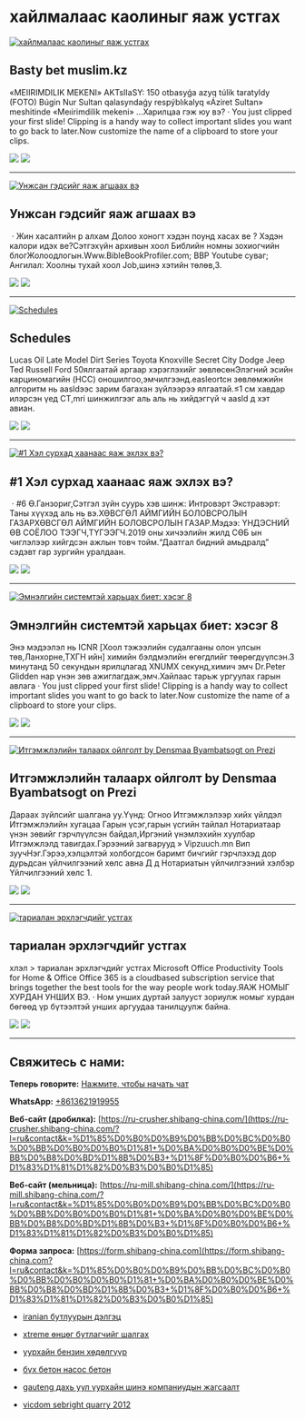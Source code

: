 # хайлмалаас каолиныг яаж устгах

<a href="https://swt.shibang-china.com/?l=ru&img&k=%D1%85%D0%B0%D0%B9%D0%BB%D0%BC%D0%B0%D0%BB%D0%B0%D0%B0%D1%81+%D0%BA%D0%B0%D0%BE%D0%BB%D0%B8%D0%BD%D1%8B%D0%B3+%D1%8F%D0%B0%D0%B6+%D1%83%D1%81%D1%82%D0%B3%D0%B0%D1%85" target="_blank">![хайлмалаас каолиныг яаж устгах](http://static.shibang-china.com/all-800x300/224.jpg)</a>

## Basty bet muslim.kz
&#171;MEIIRIMDILIK MEKENI&#187; AKTsIIaSY: 150 otbasyǵa azyq t&#250;lik taratyldy (FOTO) B&#250;gin Nur Sultan qalasyndaǵy resp&#253;blıkalyq &#171;&#193;ziret Sultan&#187; meshitinde &#171;Meıirimdilik mekeni&#187; …Харилцаа гэж юу вэ?&nbsp;&#0183;&#32;You just clipped your first slide! Clipping is a handy way to collect important slides you want to go back to later.Now customize the name of a clipboard to store your clips.


<a href="https://whatsapp.shibangsoft.com/WhatsApp.php" target="_blank" title="WhatsApp">![](http://static.shibang-china.com/icon/whatsapp.png)</a> <a href="https://swt.shibang-china.com/?l=ru&icon&k=%D1%85%D0%B0%D0%B9%D0%BB%D0%BC%D0%B0%D0%BB%D0%B0%D0%B0%D1%81+%D0%BA%D0%B0%D0%BE%D0%BB%D0%B8%D0%BD%D1%8B%D0%B3+%D1%8F%D0%B0%D0%B6+%D1%83%D1%81%D1%82%D0%B3%D0%B0%D1%85" target="_blank">![](http://static.shibang-china.com/icon/chat-ru.png)</a>

---

<a href="https://swt.shibang-china.com/?l=ru&img&k=%D1%85%D0%B0%D0%B9%D0%BB%D0%BC%D0%B0%D0%BB%D0%B0%D0%B0%D1%81+%D0%BA%D0%B0%D0%BE%D0%BB%D0%B8%D0%BD%D1%8B%D0%B3+%D1%8F%D0%B0%D0%B6+%D1%83%D1%81%D1%82%D0%B3%D0%B0%D1%85" target="_blank">![Унжсан гэдсийг яаж агшаах вэ](http://static.shibang-china.com/all-800x300/664.jpg)</a>

## Унжсан гэдсийг яаж агшаах вэ
&nbsp;&#0183;&#32;Жин хасалтийн р алхам Долоо хоногт хэдэн поунд хасах ве ? Хэдэн калори идэх ве?Сэтгэхүйн архивын хоол Библийн номны зохиогчийн блогЖолоодлогын.Www.BibleBookProfiler.com; BBP Youtube суваг; Ангилал: Хоолны тухай хоол Job,шинэ хэтийн төлөв,3.


<a href="https://whatsapp.shibangsoft.com/WhatsApp.php" target="_blank" title="WhatsApp">![](http://static.shibang-china.com/icon/whatsapp.png)</a> <a href="https://swt.shibang-china.com/?l=ru&icon&k=%D1%85%D0%B0%D0%B9%D0%BB%D0%BC%D0%B0%D0%BB%D0%B0%D0%B0%D1%81+%D0%BA%D0%B0%D0%BE%D0%BB%D0%B8%D0%BD%D1%8B%D0%B3+%D1%8F%D0%B0%D0%B6+%D1%83%D1%81%D1%82%D0%B3%D0%B0%D1%85" target="_blank">![](http://static.shibang-china.com/icon/chat-ru.png)</a>

---

<a href="https://swt.shibang-china.com/?l=ru&img&k=%D1%85%D0%B0%D0%B9%D0%BB%D0%BC%D0%B0%D0%BB%D0%B0%D0%B0%D1%81+%D0%BA%D0%B0%D0%BE%D0%BB%D0%B8%D0%BD%D1%8B%D0%B3+%D1%8F%D0%B0%D0%B6+%D1%83%D1%81%D1%82%D0%B3%D0%B0%D1%85" target="_blank">![Schedules](http://static.shibang-china.com/all-800x300/890.jpg)</a>

## Schedules
Lucas Oil Late Model Dirt Series Toyota Knoxville Secret City Dodge Jeep Ted Russell Ford 50ялгаатай аргаар хэрэглэхийг зөвлөсөнЭлэгний эсийн карциномагийн (HCC) оношилгоо,эмчилгээнд.easleortcн зөвлөмжийн алгоритм нь aasldээс зарим багахан зүйлээрээ ялгаатай.≤1 см хавдар илэрсэн үед СТ,mri шинжилгээг аль аль нь хийдэггүй ч aasld д хэт авиан.


<a href="https://whatsapp.shibangsoft.com/WhatsApp.php" target="_blank" title="WhatsApp">![](http://static.shibang-china.com/icon/whatsapp.png)</a> <a href="https://swt.shibang-china.com/?l=ru&icon&k=%D1%85%D0%B0%D0%B9%D0%BB%D0%BC%D0%B0%D0%BB%D0%B0%D0%B0%D1%81+%D0%BA%D0%B0%D0%BE%D0%BB%D0%B8%D0%BD%D1%8B%D0%B3+%D1%8F%D0%B0%D0%B6+%D1%83%D1%81%D1%82%D0%B3%D0%B0%D1%85" target="_blank">![](http://static.shibang-china.com/icon/chat-ru.png)</a>

---

<a href="https://swt.shibang-china.com/?l=ru&img&k=%D1%85%D0%B0%D0%B9%D0%BB%D0%BC%D0%B0%D0%BB%D0%B0%D0%B0%D1%81+%D0%BA%D0%B0%D0%BE%D0%BB%D0%B8%D0%BD%D1%8B%D0%B3+%D1%8F%D0%B0%D0%B6+%D1%83%D1%81%D1%82%D0%B3%D0%B0%D1%85" target="_blank">![#1 Хэл сурхад хаанаас яаж эхлэх вэ?](http://static.shibang-china.com/all-800x300/165.jpg)</a>

## #1 Хэл сурхад хаанаас яаж эхлэх вэ?
&nbsp;&#0183;&#32;#6 Ө.Ганзориг,Сэтгэл зүйн суурь хэв шинж: Интровэрт Экстравэрт: Таны хүүхэд аль нь вэ.ХӨВСГӨЛ АЙМГИЙН БОЛОВСРОЛЫН ГАЗАРХӨВСГӨЛ АЙМГИЙН БОЛОВСРОЛЫН ГАЗАР.Мэдээ: ҮНДЭСНИЙ ӨВ СОЁЛОО ТЭЭГЧ,ТҮГЭЭГЧ.2019 оны хичээлийн жилд СӨБ ын чиглэлээр хийгдсэн ажлын товч тойм.“Даатгал бидний амьдралд” сэдэвт гар зургийн уралдаан.


<a href="https://whatsapp.shibangsoft.com/WhatsApp.php" target="_blank" title="WhatsApp">![](http://static.shibang-china.com/icon/whatsapp.png)</a> <a href="https://swt.shibang-china.com/?l=ru&icon&k=%D1%85%D0%B0%D0%B9%D0%BB%D0%BC%D0%B0%D0%BB%D0%B0%D0%B0%D1%81+%D0%BA%D0%B0%D0%BE%D0%BB%D0%B8%D0%BD%D1%8B%D0%B3+%D1%8F%D0%B0%D0%B6+%D1%83%D1%81%D1%82%D0%B3%D0%B0%D1%85" target="_blank">![](http://static.shibang-china.com/icon/chat-ru.png)</a>

---

<a href="https://swt.shibang-china.com/?l=ru&img&k=%D1%85%D0%B0%D0%B9%D0%BB%D0%BC%D0%B0%D0%BB%D0%B0%D0%B0%D1%81+%D0%BA%D0%B0%D0%BE%D0%BB%D0%B8%D0%BD%D1%8B%D0%B3+%D1%8F%D0%B0%D0%B6+%D1%83%D1%81%D1%82%D0%B3%D0%B0%D1%85" target="_blank">![Эмнэлгийн системтэй харьцах биет: хэсэг 8](http://static.shibang-china.com/all-800x300/375.jpg)</a>

## Эмнэлгийн системтэй харьцах биет: хэсэг 8
Энэ мэдээлэл нь ICNR [Хоол тэжээлийн судалгааны олон улсын төв,Ланхорне,ТХГН ийн] химийн бэлдмэлийн өгөгдлийг төөрөгдүүлсэн.3 минутанд 50 секундын ярилцлагад XNUMX секунд,химич эмч Dr.Peter Glidden нар үнэн зөв ажиглагдаж,эмч.Хайлаас тарьж ургуулах гарын авлага&nbsp;&#0183;&#32;You just clipped your first slide! Clipping is a handy way to collect important slides you want to go back to later.Now customize the name of a clipboard to store your clips.


<a href="https://whatsapp.shibangsoft.com/WhatsApp.php" target="_blank" title="WhatsApp">![](http://static.shibang-china.com/icon/whatsapp.png)</a> <a href="https://swt.shibang-china.com/?l=ru&icon&k=%D1%85%D0%B0%D0%B9%D0%BB%D0%BC%D0%B0%D0%BB%D0%B0%D0%B0%D1%81+%D0%BA%D0%B0%D0%BE%D0%BB%D0%B8%D0%BD%D1%8B%D0%B3+%D1%8F%D0%B0%D0%B6+%D1%83%D1%81%D1%82%D0%B3%D0%B0%D1%85" target="_blank">![](http://static.shibang-china.com/icon/chat-ru.png)</a>

---

<a href="https://swt.shibang-china.com/?l=ru&img&k=%D1%85%D0%B0%D0%B9%D0%BB%D0%BC%D0%B0%D0%BB%D0%B0%D0%B0%D1%81+%D0%BA%D0%B0%D0%BE%D0%BB%D0%B8%D0%BD%D1%8B%D0%B3+%D1%8F%D0%B0%D0%B6+%D1%83%D1%81%D1%82%D0%B3%D0%B0%D1%85" target="_blank">![Итгэмжлэлийн талаарх ойлголт by Densmaa Byambatsogt on Prezi](http://static.shibang-china.com/all-800x300/1493.jpg)</a>

## Итгэмжлэлийн талаарх ойлголт by Densmaa Byambatsogt on Prezi
Дараах зүйлсийг шалгана уу.Үүнд: Огноо Итгэмжлэлээр хийх үйлдэл Итгэмжлэлийн хугацаа Гарын үсэг,гарын үсгийн тайлал Нотариатаар үнэн зөвийг гэрчлүүлсэн байдал,Иргэний үнэмлэхийн хуулбар Итгэмжлэлд тавигдах.Гэрээний загварууд &#187; Vipzuuch.mn Вип зуучНэг.Гэрээ,хэлцэлтэй холбогдсон баримт бичгийг гэрчлэхэд дор дурьдсан үйлчилгээний хөлс авна Д д Нотариатын үйлчилгээний хэлбэр Үйлчилгээний хөлс 1.


<a href="https://whatsapp.shibangsoft.com/WhatsApp.php" target="_blank" title="WhatsApp">![](http://static.shibang-china.com/icon/whatsapp.png)</a> <a href="https://swt.shibang-china.com/?l=ru&icon&k=%D1%85%D0%B0%D0%B9%D0%BB%D0%BC%D0%B0%D0%BB%D0%B0%D0%B0%D1%81+%D0%BA%D0%B0%D0%BE%D0%BB%D0%B8%D0%BD%D1%8B%D0%B3+%D1%8F%D0%B0%D0%B6+%D1%83%D1%81%D1%82%D0%B3%D0%B0%D1%85" target="_blank">![](http://static.shibang-china.com/icon/chat-ru.png)</a>

---

<a href="https://swt.shibang-china.com/?l=ru&img&k=%D1%85%D0%B0%D0%B9%D0%BB%D0%BC%D0%B0%D0%BB%D0%B0%D0%B0%D1%81+%D0%BA%D0%B0%D0%BE%D0%BB%D0%B8%D0%BD%D1%8B%D0%B3+%D1%8F%D0%B0%D0%B6+%D1%83%D1%81%D1%82%D0%B3%D0%B0%D1%85" target="_blank">![тариалан эрхлэгчдийг устгах](http://static.shibang-china.com/all-800x300/1022.jpg)</a>

## тариалан эрхлэгчдийг устгах
хлэл &gt; тариалан эрхлэгчдийг устгах Microsoft Office Productivity Tools for Home &amp; Office Office 365 is a cloudbased subscription service that brings together the best tools for the way people work today.ЯАЖ НОМЫГ ХУРДАН УНШИХ ВЭ.&nbsp;&#0183;&#32;Ном унших дуртай залууст зориулж номыг хурдан бөгөөд үр бүтээлтэй унших аргуудаа танилцуулж байна.


<a href="https://whatsapp.shibangsoft.com/WhatsApp.php" target="_blank" title="WhatsApp">![](http://static.shibang-china.com/icon/whatsapp.png)</a> <a href="https://swt.shibang-china.com/?l=ru&icon&k=%D1%85%D0%B0%D0%B9%D0%BB%D0%BC%D0%B0%D0%BB%D0%B0%D0%B0%D1%81+%D0%BA%D0%B0%D0%BE%D0%BB%D0%B8%D0%BD%D1%8B%D0%B3+%D1%8F%D0%B0%D0%B6+%D1%83%D1%81%D1%82%D0%B3%D0%B0%D1%85" target="_blank">![](http://static.shibang-china.com/icon/chat-ru.png)</a>

---
## Свяжитесь с нами:

**Теперь говорите:** [Нажмите, чтобы начать чат](https://swt.shibang-china.com?l=ru&contact&k=%D1%85%D0%B0%D0%B9%D0%BB%D0%BC%D0%B0%D0%BB%D0%B0%D0%B0%D1%81+%D0%BA%D0%B0%D0%BE%D0%BB%D0%B8%D0%BD%D1%8B%D0%B3+%D1%8F%D0%B0%D0%B6+%D1%83%D1%81%D1%82%D0%B3%D0%B0%D1%85)

**WhatsApp:**  [+8613621919955](https://whatsapp.shibangsoft.com/WhatsApp.php)

**Веб-сайт (дробилка):** [https://ru-crusher.shibang-china.com/](https://ru-crusher.shibang-china.com/?l=ru&contact&k=%D1%85%D0%B0%D0%B9%D0%BB%D0%BC%D0%B0%D0%BB%D0%B0%D0%B0%D1%81+%D0%BA%D0%B0%D0%BE%D0%BB%D0%B8%D0%BD%D1%8B%D0%B3+%D1%8F%D0%B0%D0%B6+%D1%83%D1%81%D1%82%D0%B3%D0%B0%D1%85)

**Веб-сайт (мельница):** [https://ru-mill.shibang-china.com/](https://ru-mill.shibang-china.com/?l=ru&contact&k=%D1%85%D0%B0%D0%B9%D0%BB%D0%BC%D0%B0%D0%BB%D0%B0%D0%B0%D1%81+%D0%BA%D0%B0%D0%BE%D0%BB%D0%B8%D0%BD%D1%8B%D0%B3+%D1%8F%D0%B0%D0%B6+%D1%83%D1%81%D1%82%D0%B3%D0%B0%D1%85)

**Форма запроса:** [https://form.shibang-china.com](https://form.shibang-china.com?l=ru&contact&k=%D1%85%D0%B0%D0%B9%D0%BB%D0%BC%D0%B0%D0%BB%D0%B0%D0%B0%D1%81+%D0%BA%D0%B0%D0%BE%D0%BB%D0%B8%D0%BD%D1%8B%D0%B3+%D1%8F%D0%B0%D0%B6+%D1%83%D1%81%D1%82%D0%B3%D0%B0%D1%85)

* [iranian бутлуурын дэлгэц](../128/iranian%20%D0%B1%D1%83%D1%82%D0%BB%D1%83%D1%83%D1%80%D1%8B%D0%BD%20%D0%B4%D1%8D%D0%BB%D0%B3%D1%8D%D1%86.md)

* [xtreme өнцөг бутлагчийг шалгах](../127/xtreme%20%D3%A9%D0%BD%D1%86%D3%A9%D0%B3%20%D0%B1%D1%83%D1%82%D0%BB%D0%B0%D0%B3%D1%87%D0%B8%D0%B9%D0%B3%20%D1%88%D0%B0%D0%BB%D0%B3%D0%B0%D1%85.md)

* [уурхайн бензин хөдөлгүүр](../127/%D1%83%D1%83%D1%80%D1%85%D0%B0%D0%B9%D0%BD%20%D0%B1%D0%B5%D0%BD%D0%B7%D0%B8%D0%BD%20%D1%85%D3%A9%D0%B4%D3%A9%D0%BB%D0%B3%D2%AF%D2%AF%D1%80.md)

* [бүх бетон насос бетон](../130/%D0%B1%D2%AF%D1%85%20%D0%B1%D0%B5%D1%82%D0%BE%D0%BD%20%D0%BD%D0%B0%D1%81%D0%BE%D1%81%20%D0%B1%D0%B5%D1%82%D0%BE%D0%BD.md)

* [gauteng дахь уул уурхайн шинэ компаниудын жагсаалт](../128/gauteng%20%D0%B4%D0%B0%D1%85%D1%8C%20%D1%83%D1%83%D0%BB%20%D1%83%D1%83%D1%80%D1%85%D0%B0%D0%B9%D0%BD%20%D1%88%D0%B8%D0%BD%D1%8D%20%D0%BA%D0%BE%D0%BC%D0%BF%D0%B0%D0%BD%D0%B8%D1%83%D0%B4%D1%8B%D0%BD%20%D0%B6%D0%B0%D0%B3%D1%81%D0%B0%D0%B0%D0%BB%D1%82.md)

* [vicdom sebright quarry 2012](../130/vicdom%20sebright%20quarry%202012.md)